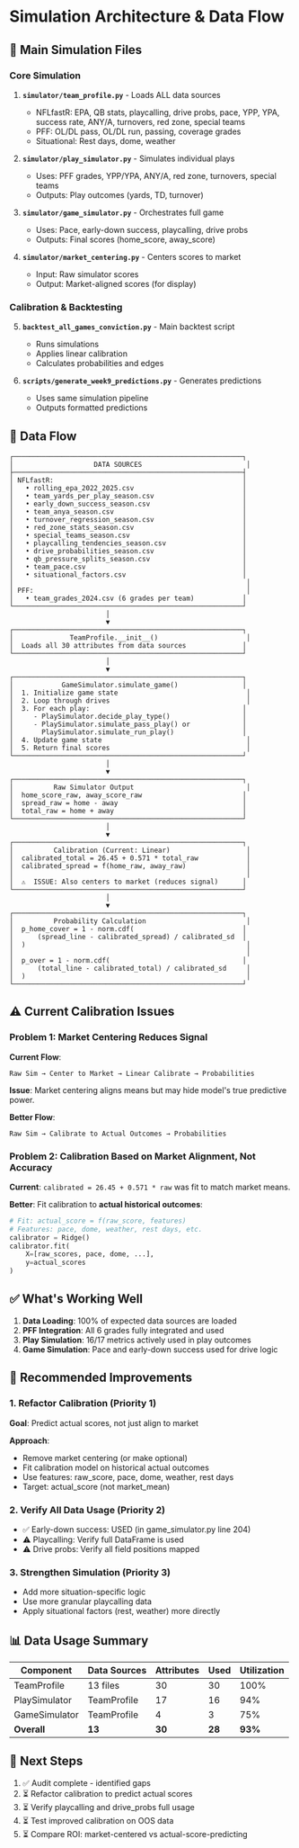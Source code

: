 # Simulation Architecture & Data Flow

## 📁 Main Simulation Files

### Core Simulation
1. **`simulator/team_profile.py`** - Loads ALL data sources
   - NFLfastR: EPA, QB stats, playcalling, drive probs, pace, YPP, YPA, success rate, ANY/A, turnovers, red zone, special teams
   - PFF: OL/DL pass, OL/DL run, passing, coverage grades
   - Situational: Rest days, dome, weather

2. **`simulator/play_simulator.py`** - Simulates individual plays
   - Uses: PFF grades, YPP/YPA, ANY/A, red zone, turnovers, special teams
   - Outputs: Play outcomes (yards, TD, turnover)

3. **`simulator/game_simulator.py`** - Orchestrates full game
   - Uses: Pace, early-down success, playcalling, drive probs
   - Outputs: Final scores (home_score, away_score)

4. **`simulator/market_centering.py`** - Centers scores to market
   - Input: Raw simulator scores
   - Output: Market-aligned scores (for display)

### Calibration & Backtesting
5. **`backtest_all_games_conviction.py`** - Main backtest script
   - Runs simulations
   - Applies linear calibration
   - Calculates probabilities and edges

6. **`scripts/generate_week9_predictions.py`** - Generates predictions
   - Uses same simulation pipeline
   - Outputs formatted predictions

## 🔄 Data Flow

```
┌─────────────────────────────────────────────────────────┐
│                    DATA SOURCES                          │
├─────────────────────────────────────────────────────────┤
│ NFLfastR:                                               │
│   • rolling_epa_2022_2025.csv                           │
│   • team_yards_per_play_season.csv                      │
│   • early_down_success_season.csv                       │
│   • team_anya_season.csv                                │
│   • turnover_regression_season.csv                      │
│   • red_zone_stats_season.csv                           │
│   • special_teams_season.csv                            │
│   • playcalling_tendencies_season.csv                   │
│   • drive_probabilities_season.csv                      │
│   • qb_pressure_splits_season.csv                       │
│   • team_pace.csv                                       │
│   • situational_factors.csv                             │
│                                                          │
│ PFF:                                                     │
│   • team_grades_2024.csv (6 grades per team)            │
└─────────────────────────────────────────────────────────┘
                        │
                        ▼
┌─────────────────────────────────────────────────────────┐
│              TeamProfile.__init__()                      │
│  Loads all 30 attributes from data sources              │
└─────────────────────────────────────────────────────────┘
                        │
                        ▼
┌─────────────────────────────────────────────────────────┐
│            GameSimulator.simulate_game()                │
│  1. Initialize game state                                │
│  2. Loop through drives                                  │
│  3. For each play:                                      │
│     - PlaySimulator.decide_play_type()                  │
│     - PlaySimulator.simulate_pass_play() or             │
│       PlaySimulator.simulate_run_play()                 │
│  4. Update game state                                    │
│  5. Return final scores                                  │
└─────────────────────────────────────────────────────────┘
                        │
                        ▼
┌─────────────────────────────────────────────────────────┐
│          Raw Simulator Output                            │
│  home_score_raw, away_score_raw                         │
│  spread_raw = home - away                               │
│  total_raw = home + away                                │
└─────────────────────────────────────────────────────────┘
                        │
                        ▼
┌─────────────────────────────────────────────────────────┐
│          Calibration (Current: Linear)                   │
│  calibrated_total = 26.45 + 0.571 * total_raw            │
│  calibrated_spread = f(home_raw, away_raw)               │
│                                                          │
│  ⚠️  ISSUE: Also centers to market (reduces signal)      │
└─────────────────────────────────────────────────────────┘
                        │
                        ▼
┌─────────────────────────────────────────────────────────┐
│          Probability Calculation                         │
│  p_home_cover = 1 - norm.cdf(                           │
│      (spread_line - calibrated_spread) / calibrated_sd  │
│  )                                                       │
│                                                          │
│  p_over = 1 - norm.cdf(                                 │
│      (total_line - calibrated_total) / calibrated_sd     │
│  )                                                       │
└─────────────────────────────────────────────────────────┘
```

## ⚠️ Current Calibration Issues

### Problem 1: Market Centering Reduces Signal
**Current Flow**:
```
Raw Sim → Center to Market → Linear Calibrate → Probabilities
```

**Issue**: Market centering aligns means but may hide model's true predictive power.

**Better Flow**:
```
Raw Sim → Calibrate to Actual Outcomes → Probabilities
```

### Problem 2: Calibration Based on Market Alignment, Not Accuracy
**Current**: `calibrated = 26.45 + 0.571 * raw` was fit to match market means.

**Better**: Fit calibration to **actual historical outcomes**:
```python
# Fit: actual_score = f(raw_score, features)
# Features: pace, dome, weather, rest days, etc.
calibrator = Ridge()
calibrator.fit(
    X=[raw_scores, pace, dome, ...],
    y=actual_scores
)
```

## ✅ What's Working Well

1. **Data Loading**: 100% of expected data sources are loaded
2. **PFF Integration**: All 6 grades fully integrated and used
3. **Play Simulation**: 16/17 metrics actively used in play outcomes
4. **Game Simulation**: Pace and early-down success used for drive logic

## 🔧 Recommended Improvements

### 1. Refactor Calibration (Priority 1)
**Goal**: Predict actual scores, not just align to market

**Approach**:
- Remove market centering (or make optional)
- Fit calibration model on historical actual outcomes
- Use features: raw_score, pace, dome, weather, rest days
- Target: actual_score (not market_mean)

### 2. Verify All Data Usage (Priority 2)
- ✅ Early-down success: USED (in game_simulator.py line 204)
- ⚠️ Playcalling: Verify full DataFrame is used
- ⚠️ Drive probs: Verify all field positions mapped

### 3. Strengthen Simulation (Priority 3)
- Add more situation-specific logic
- Use more granular playcalling data
- Apply situational factors (rest, weather) more directly

## 📊 Data Usage Summary

| Component | Data Sources | Attributes | Used | Utilization |
|-----------|--------------|------------|------|-------------|
| TeamProfile | 13 files | 30 | 30 | 100% |
| PlaySimulator | TeamProfile | 17 | 16 | 94% |
| GameSimulator | TeamProfile | 4 | 3 | 75% |
| **Overall** | **13** | **30** | **28** | **93%** |

## 🎯 Next Steps

1. ✅ Audit complete - identified gaps
2. ⏳ Refactor calibration to predict actual scores
3. ⏳ Verify playcalling and drive_probs full usage
4. ⏳ Test improved calibration on OOS data
5. ⏳ Compare ROI: market-centered vs actual-score-predicting

